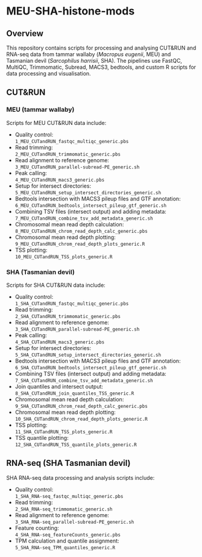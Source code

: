 # MEU-SHA-histone-mods

## Overview

This repository contains scripts for processing and analysing CUT&RUN and RNA-seq data from tammar wallaby (*Macropus eugenii*, MEU) and Tasmanian devil (*Sarcophilus harrisii*, SHA). The pipelines use FastQC, MultiQC, Trimmomatic, Subread, MACS3, bedtools, and custom R scripts for data processing and visualisation.

## CUT&RUN

### MEU (tammar wallaby)  
Scripts for MEU CUT&RUN data include:

- Quality control:  
  `1_MEU_CUTandRUN_fastqc_multiqc_generic.pbs`  
- Read trimming:  
  `2_MEU_CUTandRUN_trimmomatic_generic.pbs`  
- Read alignment to reference genome:  
  `3_MEU_CUTandRUN_parallel-subread-PE_generic.sh`  
- Peak calling:  
  `4_MEU_CUTandRUN_macs3_generic.pbs`  
- Setup for intersect directories:  
  `5_MEU_CUTandRUN_setup_intersect_directories_generic.sh`  
- Bedtools intersection with MACS3 pileup files and GTF annotation:  
  `6_MEU_CUTandRUN_bedtools_intersect_pileup_gtf_generic.sh`  
- Combining TSV files (intersect output) and adding metadata:  
  `7_MEU_CUTandRUN_combine_tsv_add_metadata_generic.sh`  
- Chromosomal mean read depth calculation:  
  `8_MEU_CUTandRUN_chrom_read_depth_calc_generic.pbs`  
- Chromosomal mean read depth plotting:  
  `9_MEU_CUTandRUN_chrom_read_depth_plots_generic.R`  
- TSS plotting:  
  `10_MEU_CUTandRUN_TSS_plots_generic.R`  

### SHA (Tasmanian devil)  
Scripts for SHA CUT&RUN data include:

- Quality control:  
  `1_SHA_CUTandRUN_fastqc_multiqc_generic.pbs`  
- Read trimming:  
  `2_SHA_CUTandRUN_trimmomatic_generic.pbs`  
- Read alignment to reference genome:  
  `3_SHA_CUTandRUN_parallel-subread-PE_generic.sh`  
- Peak calling:  
  `4_SHA_CUTandRUN_macs3_generic.pbs`  
- Setup for intersect directories:  
  `5_SHA_CUTandRUN_setup_intersect_directories_generic.sh`  
- Bedtools intersection with MACS3 pileup files and GTF annotation:  
  `6_SHA_CUTandRUN_bedtools_intersect_pileup_gtf_generic.sh`  
- Combining TSV files (intersect output) and adding metadata:  
  `7_SHA_CUTandRUN_combine_tsv_add_metadata_generic.sh`  
- Join quantiles and intersect output:  
  `8_SHA_CUTandRUN_join_quantiles_TSS_generic.R`  
- Chromosomal mean read depth calculation:  
  `9_SHA_CUTandRUN_chrom_read_depth_calc_generic.pbs`  
- Chromosomal mean read depth plotting:  
  `10_SHA_CUTandRUN_chrom_read_depth_plots_generic.R`  
- TSS plotting:  
  `11_SHA_CUTandRUN_TSS_plots_generic.R`  
- TSS quantile plotting:  
  `12_SHA_CUTandRUN_TSS_quantile_plots_generic.R`  

## RNA-seq (SHA Tasmanian devil)

SHA RNA-seq data processing and analysis scripts include:

- Quality control:  
  `1_SHA_RNA-seq_fastqc_multiqc_generic.pbs`  
- Read trimming:  
  `2_SHA_RNA-seq_trimmomatic_generic.sh`  
- Read alignment to reference genome:  
  `3_SHA_RNA-seq_parallel-subread-PE_generic.sh`  
- Feature counting:  
  `4_SHA_RNA-seq_featureCounts_generic.pbs`  
- TPM calculation and quantile assignment:  
  `5_SHA_RNA-seq_TPM_quantiles_generic.R`  
